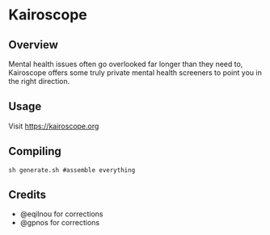 Kairoscope
==========

Overview
--------
Mental health issues often go overlooked far longer than they need to, Kairoscope offers some truly private mental health screeners to point you in the right direction.

Usage
-----
Visit https://kairoscope.org

Compiling
---------
```
sh generate.sh #assemble everything
```

Credits
-------
- @eqilnou for corrections
- @gpnos for corrections
